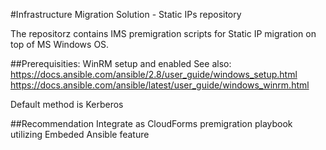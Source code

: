 #Infrastructure Migration Solution - Static IPs repository

The repositorz contains IMS premigration scripts for Static IP
migration on top of MS Windows OS.

##Prerequisities:
WinRM setup and enabled
See also: 
https://docs.ansible.com/ansible/2.8/user_guide/windows_setup.html
https://docs.ansible.com/ansible/latest/user_guide/windows_winrm.html

Default method is Kerberos

##Recommendation
Integrate as CloudForms premigration playbook utilizing Embeded Ansible feature

